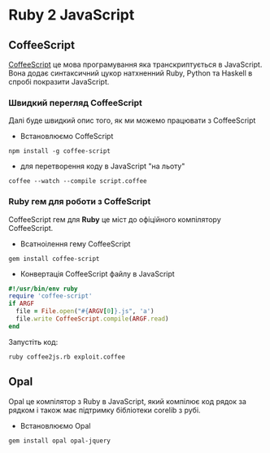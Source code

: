 # Ruby 2 JavaScript



## CoffeeScript
[CoffeeScript][1] це мова програмування яка транскриптується в JavaScript. Вона додає синтаксичний цукор натхненний Ruby, Python та Haskell в спробі покразити JavaScript.
 

### Швидкий перегляд CoffeeScript 

Далі буде швидкий опис того, як ми можемо працювати з CoffeeScript

- Встановлюємо CoffeScript 
```
npm install -g coffee-script
```

- для перетворення коду в JavaScript "на льоту"
```
coffee --watch --compile script.coffee 
```

### Ruby гем для роботи з CoffeScript

CoffeeScript гем для **Ruby** це міст до офіційного компілятору CoffeeScript. 

- Всатноілення гему CoffeeScript
```
gem install coffee-script
```

- Конвертація CoffeeScript файлу в JavaScript 

```ruby
#!/usr/bin/env ruby
require 'coffee-script'
if ARGF
  file = File.open("#{ARGV[0]}.js", 'a')
  file.write CoffeeScript.compile(ARGF.read)
end
```

Запустіть код:
```
ruby coffee2js.rb exploit.coffee 
```




## Opal 
Opal це компілятор з Ruby в JavaScript, який компілює код рядок за рядком і також має підтримку бібліотеки corelib з рубі.

- Встановлюємо Opal
```
gem install opal opal-jquery
```





<br><br><br>
---
[1]: http://coffeescript.org
[5]: http://js2.coffee/